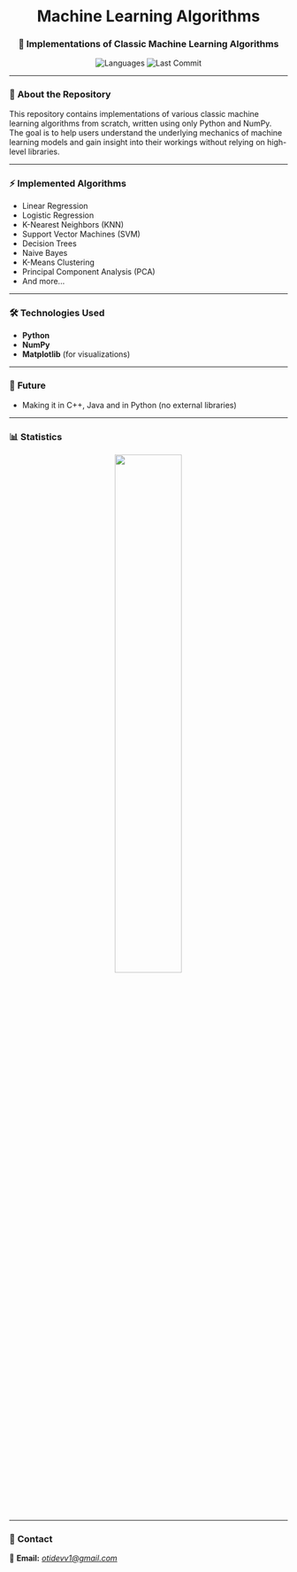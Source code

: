 <h1 align="center">Machine Learning Algorithms</h1>
<h3 align="center">🚀 Implementations of Classic Machine Learning Algorithms</h3>

<p align="center">
  <img src="https://img.shields.io/github/languages/top/OT1devl/Machine-Learning-Algorithms?style=flat" alt="Languages" />
  <img src="https://img.shields.io/github/last-commit/OT1devl/Machine-Learning-Algorithms?style=flat" alt="Last Commit" />
</p>

---

### 📜 **About the Repository**
This repository contains implementations of various classic machine learning algorithms from scratch, written using only Python and NumPy. The goal is to help users understand the underlying mechanics of machine learning models and gain insight into their workings without relying on high-level libraries.

---

### ⚡ **Implemented Algorithms**
- Linear Regression
- Logistic Regression
- K-Nearest Neighbors (KNN)
- Support Vector Machines (SVM)
- Decision Trees
- Naive Bayes
- K-Means Clustering
- Principal Component Analysis (PCA)
- And more...

---

### 🛠️ **Technologies Used**
- **Python**
- **NumPy**
- **Matplotlib** (for visualizations)

---

### 🚀 **Future**
- Making it in C++, Java and in Python (no external libraries)

---

### 📊 **Statistics**
<p align="center">
  <img src="https://github-readme-stats.vercel.app/api?username=OT1devl&show_icons=true&theme=radical" width="49%" />
</p>

---

### 🚀 **Contact**
📧 **Email:** *[otidevv1@gmail.com](mailto:otidevv1@gmail.com)* 
